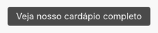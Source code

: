 <!DOCTYPE html>
<html lang="pt-BR">
<head>
    <meta charset="UTF-8">
    <meta name="viewport" content="width=device-width, initial-scale=1.0">
    <title>Bem-vindo(a)!</title>
    <style>
        /* Estilos básicos para centralizar e ajustar a imagem */
        body, html {
            margin: 0;
            padding: 0;
            height: 100%;
            width: 100%;
            display: flex;
            align-items: center;
            justify-content: center;
            background-color: #f8f8f8;
        }
        .container {
            position: relative;
            text-align: center;
            height: 100%;
            width: 100%;
            background-image: url('https://drive.google.com/uc?export=view&id=19Mky1gFBLRyDReP-l6mPpGmp7U2sMjqh');
            background-size: cover;
            background-position: center;
            display: flex;
            align-items: center;
            justify-content: center;
        }
        .link-cardapio {
            position: absolute;
            bottom: 20px;
            padding: 10px 20px;
            background-color: rgba(0, 0, 0, 0.7);
            color: #fff;
            text-decoration: none;
            font-size: 20px;
            border-radius: 5px;
        }
        .link-cardapio:hover {
            background-color: rgba(0, 0, 0, 0.9);
        }
    </style>
</head>
<body>
    <div class="container">
        <a href="https://gih-souza-confeitaria-2.goomer.app/?cupom=NATAL10" class="link-cardapio" target="_blank">Veja nosso cardápio completo</a>
    </div>
</body>
</html>
